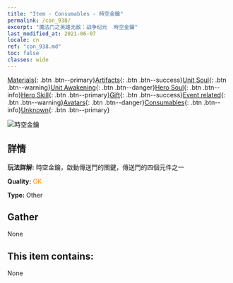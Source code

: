 ```yaml
---
title: "Item - Consumables - 時空金鑰"
permalink: /con_938/
excerpt: "魔法门之英雄无敌：战争纪元  時空金鑰"
last_modified_at: 2021-06-07
locale: cn
ref: "con_938.md"
toc: false
classes: wide
---
```

 [Materials](/ItemsCN/){: .btn .btn--primary}[Artifacts](/ItemsCN/Artifacts/){: .btn .btn--success}[Unit Soul](/ItemsCN/UnitSoul/){: .btn .btn--warning}[Unit Awakening](/ItemsCN/UnitAwakening/){: .btn .btn--danger}[Hero Soul](/ItemsCN/HeroSoul/){: .btn .btn--info}[Hero Skill](/ItemsCN/HeroSkill/){: .btn .btn--primary}[Gift](/ItemsCN/Gift/){: .btn .btn--success}[Event related](/ItemsCN/Events/){: .btn .btn--warning}[Avatars](/ItemsCN/Avatars/){: .btn .btn--danger}[Consumables](/ItemsCN/Consumables/){: .btn .btn--info}[Unknown](/ItemsCN/Unknown/){: .btn .btn--primary}

 ![時空金鑰](/images/t/i_40026.png)

## 詳情
 **玩法詳解:** 時空金鑰，啟動傳送門的關鍵，傳送門的四個元件之一

 **Quality:** <span style="color: #FF8C00">OK</span>

 **Type:** Other

## Gather

  None

## This item contains:

  None

